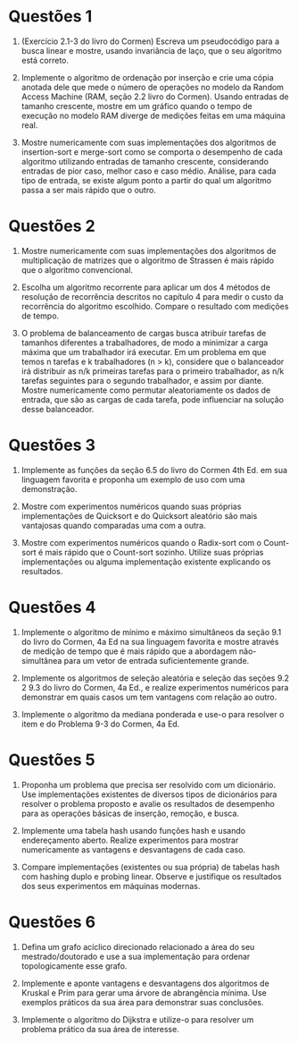 # Questões 1

1. (Exercício 2.1-3 do livro do Cormen) Escreva um pseudocódigo para a busca linear e mostre, usando invariância de laço, que o seu algoritmo está correto.

2. Implemente o algoritmo de ordenação por inserção e crie uma cópia anotada dele que mede o número de operações no modelo da Random Access Machine (RAM, seção 2.2 livro do Cormen). Usando entradas de tamanho crescente, mostre em um gráfico quando o tempo de execução no modelo RAM diverge de medições feitas em uma máquina real.

3. Mostre numericamente com suas implementações dos algoritmos de insertion-sort e merge-sort como se comporta o desempenho de cada algoritmo utilizando entradas de tamanho crescente, considerando entradas de pior caso, melhor caso e caso médio. Análise, para cada tipo de entrada, se existe algum ponto a partir do qual um algoritmo passa a ser mais rápido que o outro.

# Questões 2

1. Mostre numericamente com suas implementações dos algoritmos de multiplicação de matrizes que o algoritmo de Strassen é mais rápido que o algoritmo convencional.

2. Escolha um algoritmo recorrente para aplicar um dos 4 métodos de resolução de recorrência descritos no capítulo 4 para medir o custo da recorrência do algoritmo escolhido. Compare o resultado com medições de tempo.

3. O problema de balanceamento de cargas busca atribuir tarefas de tamanhos diferentes a trabalhadores, de modo a minimizar a carga máxima que um trabalhador irá executar. Em um problema em que temos n tarefas e k trabalhadores (n > k), considere que o balanceador irá distribuir as n/k primeiras tarefas para o primeiro trabalhador, as n/k tarefas seguintes para o segundo trabalhador, e assim por diante. Mostre numericamente como permutar aleatoriamente os dados de entrada, que são as cargas de cada tarefa, pode influenciar na solução desse balanceador.

# Questões 3

1. Implemente as funções da seção 6.5 do livro do Cormen 4th Ed. em sua linguagem favorita e proponha um exemplo de uso com uma demonstração.

2. Mostre com experimentos numéricos quando suas próprias implementações de Quicksort e do Quicksort aleatório são mais vantajosas quando comparadas uma com a outra.

3. Mostre com experimentos numéricos quando o Radix-sort com o Count-sort é mais rápido que o Count-sort sozinho. Utilize suas próprias implementações ou alguma implementação existente explicando os resultados.

# Questões 4

1. Implemente o algoritmo de mínimo e máximo simultâneos da seção 9.1 do livro do Cormen, 4a Ed na sua linguagem favorita e mostre através de medição de tempo que é mais rápido que a abordagem não-simultânea para um vetor de entrada suficientemente grande.

2. Implemente os algoritmos de seleção aleatória e seleção das seções 9.2 2 9.3 do livro do Cormen, 4a Ed., e realize experimentos numéricos para demonstrar em quais casos um tem vantagens com relação ao outro.

3. Implemente o algoritmo da mediana ponderada e use-o para resolver o item e do Problema 9-3 do Cormen, 4a Ed.

# Questões 5

1. Proponha um problema que precisa ser resolvido com um dicionário. Use implementações existentes de diversos tipos de dicionários para resolver o problema proposto e avalie os resultados de desempenho para as operações básicas de inserção, remoção, e busca.

2. Implemente uma tabela hash usando funções hash e usando endereçamento aberto. Realize experimentos para mostrar numericamente as vantagens e desvantagens de cada caso.

3. Compare implementações (existentes ou sua própria) de tabelas hash com hashing duplo e probing linear. Observe e justifique os resultados dos seus experimentos em máquinas modernas.

# Questões 6

1. Defina um grafo acíclico direcionado relacionado a área do seu mestrado/doutorado e use a sua implementação para ordenar topologicamente esse grafo.

2. Implemente e aponte vantagens e desvantagens dos algoritmos de Kruskal e Prim para gerar uma árvore de abrangência mínima. Use exemplos práticos da sua área para demonstrar suas conclusões.

3. Implemente o algoritmo do Dijkstra e utilize-o para resolver um problema prático da sua área de interesse.

